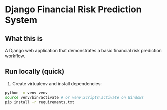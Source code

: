 # Django Financial Risk Prediction System


## What this is
A Django web application that demonstrates a basic financial risk prediction workflow.


## Run locally (quick)


1. Create virtualenv and install dependencies:


```bash
python -m venv venv
source venv/bin/activate # or venv\Scripts\activate on Windows
pip install -r requirements.txt